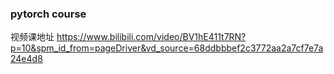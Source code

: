 


### pytorch course
视频课地址 https://www.bilibili.com/video/BV1hE411t7RN?p=10&spm_id_from=pageDriver&vd_source=68ddbbbef2c3772aa2a7cf7e7a24e4d8
